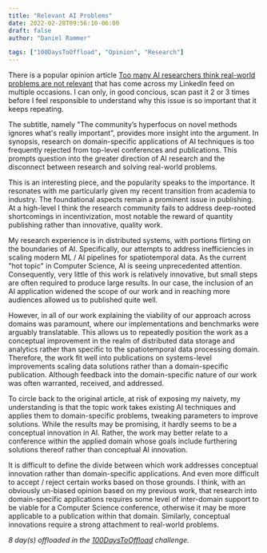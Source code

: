 ```yaml
---
title: "Relevant AI Problems"
date: 2022-02-28T09:56:10-06:00
draft: false
author: "Daniel Rammer"

tags: ["100DaysToOffload", "Opinion", "Research"]
---
```


There is a popular opinion article [Too many AI researchers think real-world problems are not relevant](https://www.technologyreview.com/2020/08/18/1007196/ai-research-machine-learning-applications-problems-opinion/) that has come across my LinkedIn feed on multiple occasions. I can only, in good concious, scan past it 2 or 3 times before I feel responsible to understand why this issue is so important that it keeps repeating.

The subtitle, namely "The community’s hyperfocus on novel methods ignores what's really important", provides more insight into the argument. In synopsis, research on domain-specific applications of AI techniques is too frequently rejected from top-level conferences and publications. This prompts question into the greater direction of AI research and the disconnect between research and solving real-world problems.

This is an interesting piece, and the popularity speaks to the importance. It resonates with me particularly given my recent transition from academia to industry. The foundational aspects remain a prominent issue in publishing. At a high-level I think the research community fails to address deep-rooted shortcomings in incentivization, most notable the reward of quantity publishing rather than innovative, quality work.

My research experience is in distributed systems, with portions flirting on the boundaries of AI. Specifically, our attempts to address inefficiencies in scaling modern ML / AI pipelines for spatiotemporal data. As the current "hot topic" in Computer Science, AI is seeing unprecedented attention. Consequently, very little of this work is relatively innovative, but small steps are often required to produce large results. In our case, the inclusion of an AI application widened the scope of our work and in reaching more audiences allowed us to published quite well.

However, in all of our work explaining the viability of our approach across domains was paramount, where our implementations and benchmarks were arguably translatable. This allows us to repeatedly position the work as a conceptual improvement in the realm of distributed data storage and analytics rather than specific to the spatiotemporal data processing domain. Therefore, the work fit well into publications on systems-level improvements scaling data solutions rather than a domain-specific publication. Although feedback into the domain-specific nature of our work was often warranted, received, and addressed. 

To circle back to the original article, at risk of exposing my naivety, my understanding is that the topic work takes existing AI techniques and applies them to domain-specific problems, tweaking parameters to improve solutions. While the results may be promising, it hardly seems to be a conceptual innovation in AI. Rather, the work may better relate to a conference within the applied domain whose goals include furthering solutions thereof rather than conceptual AI innovation.

It is difficult to define the divide between which work addresses conceptual innovation rather than domain-specific applications. And even more difficult to accept / reject certain works based on those grounds. I think, with an obviously un-biased opinion based on my previous work, that research into domain-specific applications requires some level of inter-domain support to be viable for a Computer Science conference, otherwise it may be more applicable to a publication within that domain. Similarly, conceptual innovations require a strong attachment to real-world problems.

_8 day(s) offloaded in the [100DaysToOffload](https://100daystooffload.com/) challenge._
